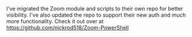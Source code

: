 I've migrated the Zoom module and scripts to their own repo for better visibility. I've also updated the repo to support their new auth and much more functionality. Check it out over at https://github.com/nickrod518/Zoom-PowerShell
